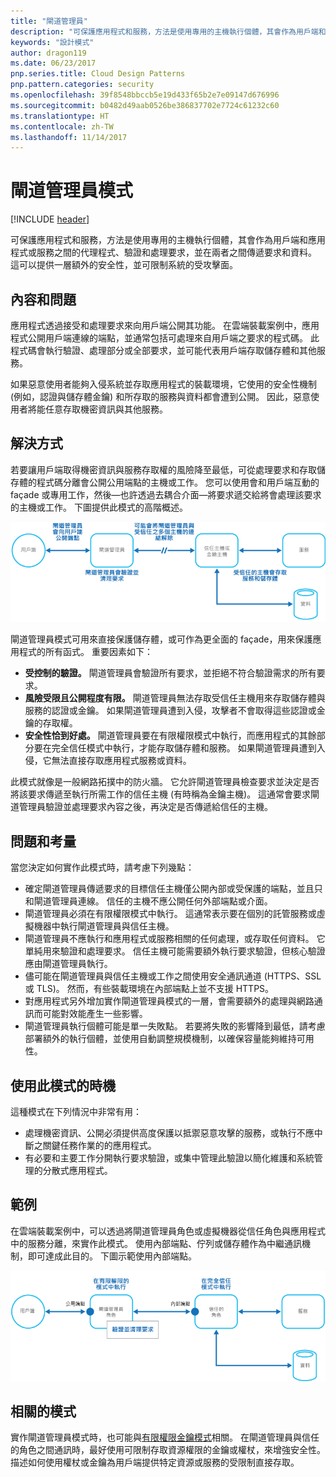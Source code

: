 ```yaml
---
title: "閘道管理員"
description: "可保護應用程式和服務，方法是使用專用的主機執行個體，其會作為用戶端和應用程式或服務之間的代理程式、驗證和處理要求，並在兩者之間傳遞要求和資料。"
keywords: "設計模式"
author: dragon119
ms.date: 06/23/2017
pnp.series.title: Cloud Design Patterns
pnp.pattern.categories: security
ms.openlocfilehash: 39f8548bbccb5e19d433f65b2e7e09147d676996
ms.sourcegitcommit: b0482d49aab0526be386837702e7724c61232c60
ms.translationtype: HT
ms.contentlocale: zh-TW
ms.lasthandoff: 11/14/2017
---
```

# <a name="gatekeeper-pattern"></a>閘道管理員模式

[!INCLUDE [header](../_includes/header.md)]

可保護應用程式和服務，方法是使用專用的主機執行個體，其會作為用戶端和應用程式或服務之間的代理程式、驗證和處理要求，並在兩者之間傳遞要求和資料。 這可以提供一層額外的安全性，並可限制系統的受攻擊面。

## <a name="context-and-problem"></a>內容和問題

應用程式透過接受和處理要求來向用戶端公開其功能。 在雲端裝載案例中，應用程式公開用戶端連線的端點，並通常包括可處理來自用戶端之要求的程式碼。 此程式碼會執行驗證、處理部分或全部要求，並可能代表用戶端存取儲存體和其他服務。

如果惡意使用者能夠入侵系統並存取應用程式的裝載環境，它使用的安全性機制 (例如，認證與儲存體金鑰) 和所存取的服務與資料都會遭到公開。 因此，惡意使用者將能任意存取機密資訊與其他服務。

## <a name="solution"></a>解決方式

若要讓用戶端取得機密資訊與服務存取權的風險降至最低，可從處理要求和存取儲存體的程式碼分離會公開公用端點的主機或工作。 您可以使用會和用戶端互動的 façade 或專用工作，然後&mdash;也許透過去耦合介面&mdash;將要求遞交給將會處理該要求的主機或工作。 下圖提供此模式的高階概述。

![此模式的高階概述](./_images/gatekeeper-diagram.png)


閘道管理員模式可用來直接保護儲存體，或可作為更全面的 façade，用來保護應用程式的所有函式。 重要因素如下：

- **受控制的驗證。** 閘道管理員會驗證所有要求，並拒絕不符合驗證需求的所有要求。
- **風險受限且公開程度有限。** 閘道管理員無法存取受信任主機用來存取儲存體與服務的認證或金鑰。 如果閘道管理員遭到入侵，攻擊者不會取得這些認證或金鑰的存取權。
- **安全性恰到好處。** 閘道管理員要在有限權限模式中執行，而應用程式的其餘部分要在完全信任模式中執行，才能存取儲存體和服務。 如果閘道管理員遭到入侵，它無法直接存取應用程式服務或資料。

此模式就像是一般網路拓撲中的防火牆。 它允許閘道管理員檢查要求並決定是否將該要求傳遞至執行所需工作的信任主機 (有時稱為金鑰主機)。 這通常會要求閘道管理員驗證並處理要求內容之後，再決定是否傳遞給信任的主機。

## <a name="issues-and-considerations"></a>問題和考量

當您決定如何實作此模式時，請考慮下列幾點：

- 確定閘道管理員傳遞要求的目標信任主機僅公開內部或受保護的端點，並且只和閘道管理員連線。 信任的主機不應公開任何外部端點或介面。
- 閘道管理員必須在有限權限模式中執行。 這通常表示要在個別的託管服務或虛擬機器中執行閘道管理員與信任主機。
- 閘道管理員不應執行和應用程式或服務相關的任何處理，或存取任何資料。 它單純用來驗證和處理要求。 信任主機可能需要額外執行要求驗證，但核心驗證應由閘道管理員執行。
- 儘可能在閘道管理員與信任主機或工作之間使用安全通訊通道 (HTTPS、SSL 或 TLS)。 然而，有些裝載環境在內部端點上並不支援 HTTPS。
- 對應用程式另外增加實作閘道管理員模式的一層，會需要額外的處理與網路通訊而可能對效能產生一些影響。
- 閘道管理員執行個體可能是單一失敗點。 若要將失敗的影響降到最低，請考慮部署額外的執行個體，並使用自動調整規模機制，以確保容量能夠維持可用性。

## <a name="when-to-use-this-pattern"></a>使用此模式的時機

這種模式在下列情況中非常有用：

- 處理機密資訊、公開必須提供高度保護以抵禦惡意攻擊的服務，或執行不應中斷之關鍵任務作業的的應用程式。
- 有必要和主要工作分開執行要求驗證，或集中管理此驗證以簡化維護和系統管理的分散式應用程式。

## <a name="example"></a>範例

在雲端裝載案例中，可以透過將閘道管理員角色或虛擬機器從信任角色與應用程式中的服務分離，來實作此模式。 使用內部端點、佇列或儲存體作為中繼通訊機制，即可達成此目的。 下圖示範使用內部端點。

![使用雲端服務 Web 和背景工作角色的模式範例](./_images/gatekeeper-endpoint.png)


## <a name="related-patterns"></a>相關的模式

實作閘道管理員模式時，也可能與[有限權限金鑰模式](valet-key.md)相關。 在閘道管理員與信任的角色之間通訊時，最好使用可限制存取資源權限的金鑰或權杖，來增強安全性。 描述如何使用權杖或金鑰為用戶端提供特定資源或服務的受限制直接存取。
